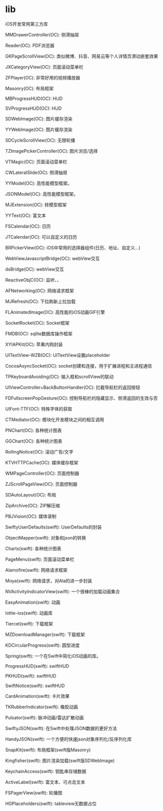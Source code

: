 # lib
iOS开发常用第三方库

MMDrawerController(OC):         侧滑抽屉

Reader(OC):                     PDF浏览器

GKPageScrollView(OC):           类似微博、抖音、网易云等个人详情页滑动嵌套效果

JXCategoryView(OC):             页面滚动菜单栏

ZFPlayer(OC):                   非常好用的视频播放器

Masonry(OC):                    布局框架

MBProgressHUD(OC):              HUD

SVProgressHUD(OC):              HUD

SDWebImage(OC):                 图片缓存渲染

YYWebImage(OC):                 图片缓存渲染

SDCycleScrollView(OC):          无限轮播

TZImagePickerController(OC):    图片浏览/选择

VTMagic(OC):                    页面滚动菜单栏

CWLateralSlide(OC):             侧滑抽屉

YYModel(OC):                    高性能模型框架。

JSONModel(OC):                  高性能模型框架。

MJExtension(OC):                转模型框架

YYText(OC):                     富文本

FSCalendar(OC):                 日历

JTCalendar(OC):                 可以自定义的日历

BRPickerView(OC):               iOS中常用的选择器组件(日历、地址、自定义...)

WebViewJavascriptBridge(OC):    webView交互

dsBridge(OC):                   webView交互

ReactiveObjC(OC):               监听、、

AFNetworking(OC):               网络请求框架

MJRefresh(OC):                  下拉刷新上拉加载

FLAnimatedImage(OC):            高性能的iOS动画GIF引擎

SocketRocket(OC):               Socket框架

FMDB(OC):                       sqlite数据库操作框架

XYIAPKit(OC):                   苹果内购封装

UITextView-WZB(OC):             UITextView设置placeholder

CocoaAsyncSocket(OC):           socket创建和连接，用于扩展进程和主进程通信

TPKeyboardAvoiding(OC):         输入框和scrollView的联动

UIViewController+BackButtonHandler(OC): 
                                拦截导航栏的返回按钮

FDFullscreenPopGesture(OC):     控制导航栏的隐藏显示、侧滑返回的生效与否

UIFont-TTF(OC):                 特殊字体的获取

CTMediator(OC):                 模块化开发模块之间的相互调用

PNChart(OC):                    各种统计图表

GGChart(OC):                    各种统计图表

RollingNotice(OC):              滚动广告/文字

KTVHTTPCache(OC):               媒体缓存框架

WMPageController(OC):           页面控制器

ZJScrollPageView(OC):           页面控制器

SDAutoLayout(OC):               布局

ZipArchive(OC):                 ZIP解压缩

PBJVision(OC):                  媒体录制





SwiftyUserDefaults(swift):      UserDefaults的封装

ObjectMapper(swift):            对象和json的转换

Charts(swift):                  各种统计图表

PageMenu(swift):                页面滚动菜单栏

Alamofire(swift):               网络请求框架

Moya(swift):                    网络请求，对Ala的进一步封装

NVActivityIndicatorView(swift): 一个很棒的加载动画集合

EasyAnimation(swift):           动画

lottie-ios(swift):              动画库

Tiercel(swift):                 下载框架

MZDownloadManager(swift):       下载框架

KDCircularProgress(swift):      圆型进度

Spring(swift):                  一个在Swift中简化iOS动画的库。

ProgressHUD(swift):             swiftHUD

PKHUD(swift):                   swiftHUD

SwiftNotice(swift):             swiftHUD

CardAnimation(swift):           卡片效果

TKRubberIndicator(swift):       橡胶动画

Pulsator(swift):                脉冲动画/雷达扩散动画

SwiftyJSON(swift):              在Swift中处理JSON数据的更好方法

HandyJSON(swift):               一个方便的快速json对象序列化/反序列化库

SnapKit(swift):                 布局框架(swift版Masonry)

Kingfisher(swift):              图片渲染加载(swift版SDWebImage)

KeychainAccess(swift):          钥匙串存储数据

ActiveLabel(swift):             富文本、可点击文本

FSPagerView(swift):             轮播图

HGPlaceholders(swift):          tableview无数据占位


